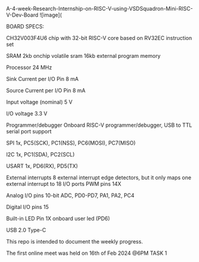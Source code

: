  A-4-week-Research-Internship-on-RISC-V-using-VSDSquadron-Mini-RISC-V-Dev-Board
![image](


BOARD SPECS:

CH32V003F4U6 chip with 32-bit RISC-V core based on RV32EC instruction set

SRAM 2kb onchip volatile sram 16kb external program memory

Processor 24 MHz

Sink Current per I/O Pin 8 mA

Source Current per I/O Pin 8 mA

Input voltage (nominal) 5 V

I/O voltage 3.3 V

Programmer/debugger Onboard RISC-V programmer/debugger, USB to TTL serial port support

SPI 1x, PC5(SCK), PC1(NSS), PC6(MOSI), PC7(MISO)

I2C 1x, PC1(SDA), PC2(SCL)

USART 1x, PD6(RX), PD5(TX)

External interrupts 8 external interrupt edge detectors, but it only maps one external interrupt to 18 I/O ports
PWM pins 14X

Analog I/O pins 10-bit ADC, PD0-PD7, PA1, PA2, PC4

Digital I/O pins 15

Built-in LED Pin 1X onboard user led (PD6)

USB 2.0 Type-C

This repo is intended to document the weekly progress.

The first online meet was held on 16th of Feb 2024 @6PM
TASK 1
